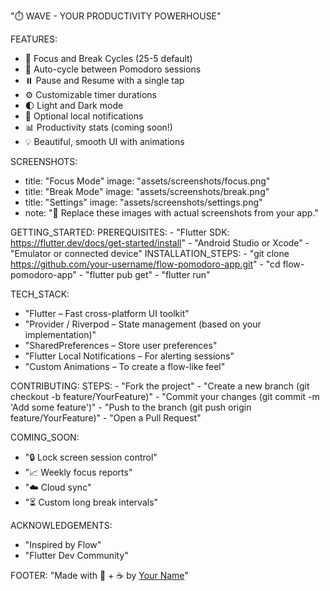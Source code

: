 "⏱️ WAVE - YOUR PRODUCTIVITY POWERHOUSE"

FEATURES:
  - 🎯 Focus and Break Cycles (25-5 default)
  - 🔁 Auto-cycle between Pomodoro sessions
  - ⏸️ Pause and Resume with a single tap
  - ⚙️ Customizable timer durations
  - 🌓 Light and Dark mode
  - 🔔 Optional local notifications
  - 📊 Productivity stats (coming soon!)
  - 💡 Beautiful, smooth UI with animations

SCREENSHOTS:
  - title: "Focus Mode"
    image: "assets/screenshots/focus.png"
  - title: "Break Mode"
    image: "assets/screenshots/break.png"
  - title: "Settings"
    image: "assets/screenshots/settings.png"
  - note: "📌 Replace these images with actual screenshots from your app."

GETTING_STARTED:
  PREREQUISITES:
    - "Flutter SDK: https://flutter.dev/docs/get-started/install"
    - "Android Studio or Xcode"
    - "Emulator or connected device"
  INSTALLATION_STEPS:
    - "git clone https://github.com/your-username/flow-pomodoro-app.git"
    - "cd flow-pomodoro-app"
    - "flutter pub get"
    - "flutter run"

TECH_STACK:
  - "Flutter – Fast cross-platform UI toolkit"
  - "Provider / Riverpod – State management (based on your implementation)"
  - "SharedPreferences – Store user preferences"
  - "Flutter Local Notifications – For alerting sessions"
  - "Custom Animations – To create a flow-like feel"

CONTRIBUTING:
  STEPS:
    - "Fork the project"
    - "Create a new branch (git checkout -b feature/YourFeature)"
    - "Commit your changes (git commit -m 'Add some feature')"
    - "Push to the branch (git push origin feature/YourFeature)"
    - "Open a Pull Request"

COMING_SOON:
  - "🔒 Lock screen session control"
  - "📈 Weekly focus reports"
  - "☁️ Cloud sync"
  - "⏳ Custom long break intervals"

ACKNOWLEDGEMENTS:
  - "Inspired by Flow"
  - "Flutter Dev Community"

FOOTER: "Made with 🧠 + ☕ by [Your Name](https://github.com/lokeshramchand-ctrl)"
